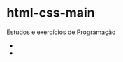 # html-css-main
Estudos e exercícios de Programação 
<ul>
    <li><a href= "https://alvaro-queiroz.github.io/html-css-main/html-css-main/html/teste.site/mediaQuerys/ex001/estilo/Menuresp.html"></a>
    <li><a href= " ">


